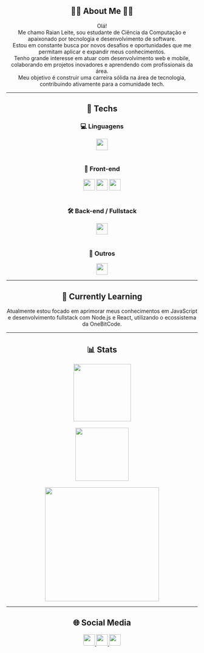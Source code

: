 <h2 align="center">👨‍💻 About Me 👨‍💻</h2>

<p align="center">
  Olá!<br>
  Me chamo Raian Leite, sou estudante de Ciência da Computação e apaixonado por tecnologia e desenvolvimento de software.<br>
  Estou em constante busca por novos desafios e oportunidades que me permitam aplicar e expandir meus conhecimentos.<br>
  Tenho grande interesse em atuar com desenvolvimento web e mobile, colaborando em projetos inovadores e aprendendo com profissionais da área.<br>
  Meu objetivo é construir uma carreira sólida na área de tecnologia, contribuindo ativamente para a comunidade tech.
</p>

---

<h2 align="center">🚀 Techs</h2>

<div align="center">

  <h3>💻 Linguagens</h3>
  <img src="https://skillicons.dev/icons?i=java,py,js,c" height="30" />
  <br><br>

  <h3>🎨 Front-end</h3>
  <img src="https://skillicons.dev/icons?i=html,css,bootstrap" height="30" />
  <img src="https://cdn.jsdelivr.net/gh/devicons/devicon/icons/angularjs/angularjs-original.svg" height="30" style="margin-bottom:-5px;" />
  <img src="https://cdn.jsdelivr.net/gh/devicons/devicon/icons/ionic/ionic-original.svg" height="30" style="margin-bottom:-5px;" />
  <br><br>

  <h3>🛠️ Back-end / Fullstack</h3>
  <img src="https://skillicons.dev/icons?i=dotnet" height="30" />
  <br><br>

  <h3>🔧 Outros</h3>
  <img src="https://skillicons.dev/icons?i=git,github,arduino" height="30" />

</div>

---

<h2 align="center">📌 Currently Learning</h2>

<p align="center">
  Atualmente estou focado em aprimorar meus conhecimentos em JavaScript e desenvolvimento fullstack com Node.js e React, utilizando o ecossistema da OneBitCode.
</p>

---

<h2 align="center">📊 Stats</h2>

<div align="center">
  <img src="https://github-readme-stats.vercel.app/api?username=RaianLeite&show_icons=true&count_private=true&theme=gruvbox_light" height="151" />
  <br><br>
  <img src="https://github-readme-stats.vercel.app/api/top-langs?username=RaianLeite&layout=compact&langs_count=5&theme=gruvbox_light" height="140" />
  <br><br>
  <img src="https://github-readme-activity-graph.vercel.app/graph?username=RaianLeite&theme=gruvbox&area=true" height="300" />
</div>

---

<h2 align="center">🌐 Social Media</h2>

<div align="center">
  <a href="https://www.linkedin.com/in/raian-leite/" target="_blank">
    <img src="https://img.shields.io/static/v1?message=LinkedIn&logo=linkedin&label=&color=0077B5&logoColor=white&labelColor=&style=for-the-badge" height="30" />
  </a>
  <a href="https://www.instagram.com/raian_leite" target="_blank">
    <img src="https://img.shields.io/static/v1?message=Instagram&logo=instagram&label=&color=E4405F&logoColor=white&labelColor=&style=for-the-badge" height="30" />
  </a>
  <a href="mailto:raianleite97@gmail.com" target="_blank">
    <img src="https://img.shields.io/static/v1?message=Gmail&logo=gmail&label=&color=D14836&logoColor=white&labelColor=&style=for-the-badge" height="30" />
  </a>
</div>
